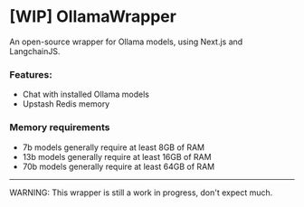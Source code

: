 # [WIP] OllamaWrapper

An open-source wrapper for Ollama models, using Next.js and LangchainJS.

### Features:

- Chat with installed Ollama models
- Upstash Redis memory

### Memory requirements

- 7b models generally require at least 8GB of RAM
- 13b models generally require at least 16GB of RAM
- 70b models generally require at least 64GB of RAM

---

WARNING: This wrapper is still a work in progress, don't expect much.
